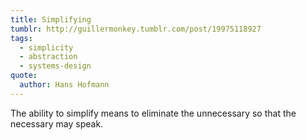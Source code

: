 ```yaml
---
title: Simplifying
tumblr: http://guillermonkey.tumblr.com/post/19975118927
tags:
  - simplicity
  - abstraction
  - systems-design
quote:
  author: Hans Hofmann
---
```


The ability to simplify means to eliminate the unnecessary so that the necessary may speak.
